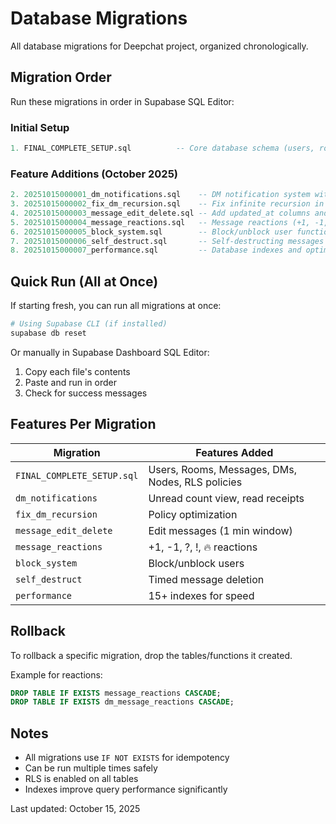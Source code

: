 # Database Migrations

All database migrations for Deepchat project, organized chronologically.

## Migration Order

Run these migrations in order in Supabase SQL Editor:

### Initial Setup
```sql
1. FINAL_COMPLETE_SETUP.sql          -- Core database schema (users, rooms, messages, etc.)
```

### Feature Additions (October 2025)
```sql
2. 20251015000001_dm_notifications.sql    -- DM notification system with unread counts
3. 20251015000002_fix_dm_recursion.sql    -- Fix infinite recursion in dm_participants policy
4. 20251015000003_message_edit_delete.sql -- Add updated_at columns and UPDATE policies
5. 20251015000004_message_reactions.sql   -- Message reactions (+1, -1, ?, !, fire)
6. 20251015000005_block_system.sql        -- Block/unblock user functionality
7. 20251015000006_self_destruct.sql       -- Self-destructing messages (5s-1h)
8. 20251015000007_performance.sql         -- Database indexes and optimization
```

## Quick Run (All at Once)

If starting fresh, you can run all migrations at once:

```bash
# Using Supabase CLI (if installed)
supabase db reset
```

Or manually in Supabase Dashboard SQL Editor:
1. Copy each file's contents
2. Paste and run in order
3. Check for success messages

## Features Per Migration

| Migration | Features Added |
|-----------|----------------|
| `FINAL_COMPLETE_SETUP.sql` | Users, Rooms, Messages, DMs, Nodes, RLS policies |
| `dm_notifications` | Unread count view, read receipts |
| `fix_dm_recursion` | Policy optimization |
| `message_edit_delete` | Edit messages (1 min window) |
| `message_reactions` | +1, -1, ?, !, 🔥 reactions |
| `block_system` | Block/unblock users |
| `self_destruct` | Timed message deletion |
| `performance` | 15+ indexes for speed |

## Rollback

To rollback a specific migration, drop the tables/functions it created.

Example for reactions:
```sql
DROP TABLE IF EXISTS message_reactions CASCADE;
DROP TABLE IF EXISTS dm_message_reactions CASCADE;
```

## Notes

- All migrations use `IF NOT EXISTS` for idempotency
- Can be run multiple times safely
- RLS is enabled on all tables
- Indexes improve query performance significantly

Last updated: October 15, 2025







